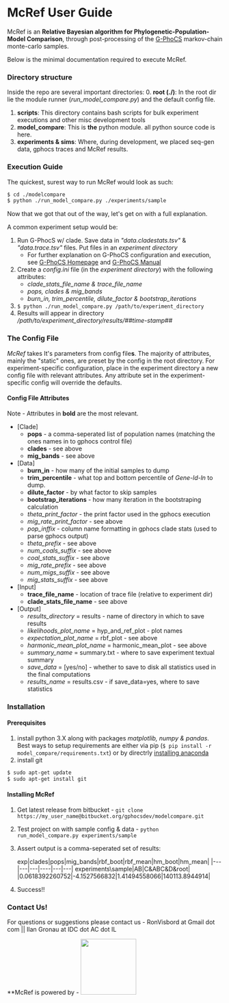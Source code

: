 # McRef User Guide



McRef is an **Relative Bayesian algorithm for Phylogenetic-Population-Model Comparison**, through post-processing of the [G-PhoCS](http://compgen.cshl.edu/GPhoCS/) markov-chain monte-carlo samples.

Below is the minimal documentation required to execute McRef.

### Directory structure
Inside the repo are several important directories:
0. **root (./)**: In the root dir lie the module runner (*run_model_compare.py*) and the default config file.
1. **scripts**: This directory contains bash scripts for bulk experiment executions and other misc development tools
2. **model_compare**: This is **the** python module. all python source code is here.
3. **experiments & sims**: Where, during development, we placed seq-gen data, gphocs traces and McRef results.



### Execution Guide
The quickest, surest way to run McRef would look as such:
```bash
$ cd ./modelcompare
$ python ./run_model_compare.py ./experiments/sample
```

Now that we got that out of the way, let's get on with a full explanation.

A common experiment setup would be:
1. Run G-PhocS w/ clade. Save data in *"data.cladestats.tsv"* & *"data.trace.tsv"* files. Put files in an *experiment directory*
    * For further explanation on G-PhoCS configuration and execution, see  [G-PhoCS Homepage](http://compgen.cshl.edu/GPhoCS/) and [G-PhoCS Manual](http://compgen.cshl.edu/GPhoCS/GPhoCS_Manual.pdf)
2. Create a *config.ini* file (in the *experiment directory*) with the following attributes:
    * *clade_stats_file_name & trace_file_name*
    * *pops, clades & mig_bands*
    * *burn_in, trim_percentile, dilute_factor & bootstrap_iterations*
3. `$ python ./run_model_compare.py /path/to/experiment_directory`
4. Results will appear in directory */path/to/experiment_directory/results/##time-stamp##* 

### The Config File
*McRef* takes It's parameters from config file**s**.
The majority of attributes, mainly the "static" ones, are preset by the config in the root directory. For experiment-specific configuration, place in the experiment directory a new config file with relevant attributes. Any attribute set in the experiment-specific config will override the defaults.

#### Config File Attributes
Note - Attributes in **bold** are the most relevant.
* [Clade]
  * **pops** - a comma-seperated list of population names (matching the ones names in to gphocs control file)
  * **clades** - see above
  * **mig_bands** - see above
* [Data]
  * **burn_in** - how many of the initial samples to dump
  * **trim_percentile** - what top and bottom percentile of *Gene-ld-ln* to dump. 
  * **dilute_factor** - by what factor to skip samples
  * **bootstrap_iterations** - how many iteration in the bootstraping calculation
  * *theta_print_factor* - the print factor used in the gphocs execution
  * *mig_rate_print_factor* - see above
  * *pop_inffix* - column name formatting in gphocs clade stats (used to parse gphocs output)
  * *theta_prefix* - see above
  * *num_coals_suffix* - see above
  * *coal_stats_suffix* - see above
  * *mig_rate_prefix* - see above
  * *num_migs_suffix* - see above
  * *mig_stats_suffix* - see above
* [Input]
  * **trace_file_name** - location of trace file (relative to experiment dir)
  * **clade_stats_file_name** - see above
* [Output]
  * *results_directory* = results - name of directory in which to save results
  * *likelihoods_plot_name* = hyp_and_ref_plot - plot names
  * *expectation_plot_name* = rbf_plot - see above
  * *harmonic_mean_plot_name* = harmonic_mean_plot - see above
  * *summary_name* = summary.txt - where to save experiment textual summary 
  * *save_data* = [yes/no] - whether to save to disk all statistics used in the final computations
  * *results_name* = results.csv - if save_data=yes, where to save statistics


### Installation

#### Prerequisites
1. install python 3.X along with packages *matplotlib, numpy & pandas*.
Best ways to setup requirements are either via pip (`$ pip install -r model_compare/requirements.txt`) or by directrly  [installing anaconda](https://docs.continuum.io/anaconda/install#linux-install)
2. install git 
``` bash
$ sudo apt-get update
$ sudo apt-get install git
```

#### Installing McRef
1. Get latest release from bitbucket - `git clone https://my_user_name@bitbucket.org/gphocsdev/modelcompare.git`
2. Test project on with sample config & data - `python run_model_compare.py experiments/sample`
3. Assert output is a comma-seperated set of results:

    exp|clades|pops|mig_bands|rbf_boot|rbf_mean|hm_boot|hm_mean|
    |---|---|---|----|---|---|
    experiments\sample|AB|C&ABC&D&root| |0.0618392260752|-4.1527566832|1.41494558066|140113.8944914| 
4. Success!!

### Contact Us!
For questions or suggestions please contact us - RonVisbord at Gmail dot com || Ilan Gronau at IDC dot AC dot IL

**McRef is powered by - <img src="http://www.faculty.idc.ac.il/igronau/images/research/gphocs-logo.png"  width="130"/>
